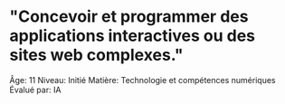 # "Concevoir et programmer des applications interactives ou des sites web complexes."

Âge: 11
Niveau: Initié
Matière: Technologie et compétences numériques
Évalué par: IA